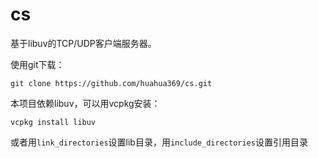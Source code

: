 # cs
基于libuv的TCP/UDP客户端服务器。

使用git下载：
```
git clone https://github.com/huahua369/cs.git
```
本项目依赖libuv，可以用vcpkg安装：
```
vcpkg install libuv
```
或者用`link_directories`设置lib目录，用`include_directories`设置引用目录
